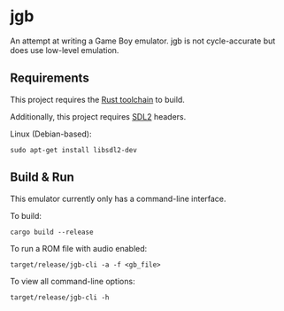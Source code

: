 # jgb

An attempt at writing a Game Boy emulator. jgb is not cycle-accurate but does use low-level emulation.

## Requirements

This project requires the [Rust toolchain](https://doc.rust-lang.org/book/ch01-01-installation.html) to build.

Additionally, this project requires [SDL2](https://www.libsdl.org/) headers.

Linux (Debian-based):
```shell
sudo apt-get install libsdl2-dev
```

## Build & Run

This emulator currently only has a command-line interface.

To build:
```shell
cargo build --release
```

To run a ROM file with audio enabled:
```shell
target/release/jgb-cli -a -f <gb_file>
```

To view all command-line options:
```shell
target/release/jgb-cli -h
```

